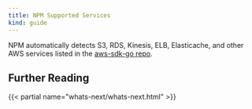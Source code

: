 ```yaml
---
title: NPM Supported Services
kind: guide
---
```


NPM automatically detects S3, RDS, Kinesis, ELB, Elasticache, and other AWS services listed in the [aws-sdk-go repo][1].

## Further Reading

{{< partial name="whats-next/whats-next.html" >}}


[1]: https://github.com/aws/aws-sdk-go/blob/main/aws/endpoints/defaults.go

